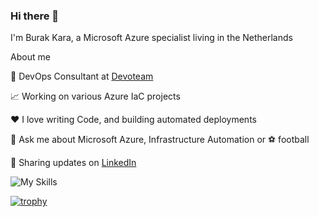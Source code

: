 ### Hi there 👋
I'm Burak Kara, a Microsoft Azure specialist living in the Netherlands

About me

💼 DevOps Consultant at [Devoteam](https://nl.devoteam.com/)

📈 Working on various Azure IaC projects 

❤️ I love writing Code, and building automated deployments

💬 Ask me about Microsoft Azure, Infrastructure Automation or :soccer: football 

:link: Sharing updates on [LinkedIn](https://www.linkedin.com/in/burak-kara-azure-solutions-architect-azure-consultant/) 



![My Skills](https://skillicons.dev/icons?i=azure,vscode,powershell,terraform,git,github,kubernetes,linux,windows,&theme=light)

<!--
**burakkara010/burakkara010** is a ✨ _special_ ✨ repository because its `README.md` (this file) appears on your GitHub profile.

Here are some ideas to get you started:

- 🔭 I’m currently working on ...
- 🌱 I’m currently learning ...
- 👯 I’m looking to collaborate on ...
- 🤔 I’m looking for help with ...
- 💬 Ask me about ...
- 📫 How to reach me: ...
- 😄 Pronouns: ...
- ⚡ Fun fact: ...
-->

[![trophy](https://github-profile-trophy.vercel.app/?username=ryo-ma&theme=juicyfresh)](https://github.com/ryo-ma/github-profile-trophy)
